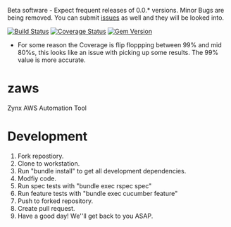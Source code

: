 Beta software - Expect frequent releases of 0.0.* versions. Minor Bugs are being removed. You can submit [issues](https://github.com/zynxhealth/zaws/issues) as well and they will be looked into.

[![Build Status](https://travis-ci.org/zynxhealth/zaws.svg?branch=master)](https://travis-ci.org/zynxhealth/zaws)     [![Coverage Status](https://coveralls.io/repos/zynxhealth/zaws/badge.png?branch=master)](https://coveralls.io/r/zynxhealth/zaws?branch=master) [![Gem Version](https://badge.fury.io/rb/zaws.svg)](http://badge.fury.io/rb/zaws)

* For some reason the Coverage is flip floppping between 99% and mid 80%s, this looks like an issue with picking up some results. The 99% value is more accurate.

# zaws

Zynx AWS Automation Tool

# Development

1. Fork repostiory.
2. Clone to workstation.
3. Run "bundle install" to get all development dependencies.
4. Modfiy code.
5. Run spec tests with "bundle exec rspec spec"
6. Run feature tests with "bundle exec cucumber feature"
7. Push to forked repository.
8. Create pull request.
9. Have a good day! We''ll get back to you ASAP.


